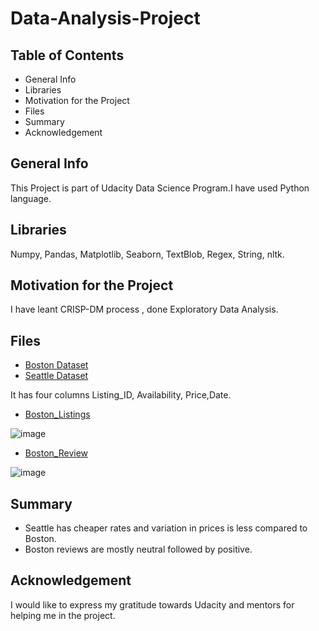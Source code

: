 # Data-Analysis-Project
## Table of Contents
* General Info
* Libraries
* Motivation for the Project
* Files
* Summary
* Acknowledgement

## General Info
This Project is part of Udacity Data Science Program.I have used Python language.

## Libraries
Numpy, Pandas, Matplotlib, Seaborn, TextBlob, Regex, String, nltk.

## Motivation for the Project
I have leant CRISP-DM process , done Exploratory Data Analysis.

## Files
* [Boston Dataset]( https://github.com/FathimaSara/Data-Analysis-Project/blob/main/boston.csv)
* [Seattle Dataset]( https://www.kaggle.com/airbnb/seattle/data)

It has four columns Listing_ID,  Availability, Price,Date. 

* [Boston_Listings](https://github.com/FathimaSara/Data-Analysis-Project/blob/main/listings.csv)





 ![image](https://user-images.githubusercontent.com/95079722/203803525-6b06cd9f-33f3-4871-8e91-1a99640dd0a8.png)
 
 
 

* [Boston_Review](http://data.insideairbnb.com/united-states/ma/boston/2022-09-15/visualisations/reviews.csv)




![image](https://user-images.githubusercontent.com/95079722/203803771-df109b8a-d561-4873-8ee6-93fd21a437a0.png)


## Summary
* Seattle has cheaper rates and variation in prices  is less compared to Boston.
* Boston reviews are mostly neutral followed by positive.

## Acknowledgement
I would like to express my gratitude towards Udacity and mentors for helping me in the project.
 
 





 


